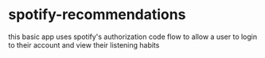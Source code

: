 # spotify-recommendations

this basic app uses spotify's authorization code flow to allow a user to login to their account and view their listening habits
